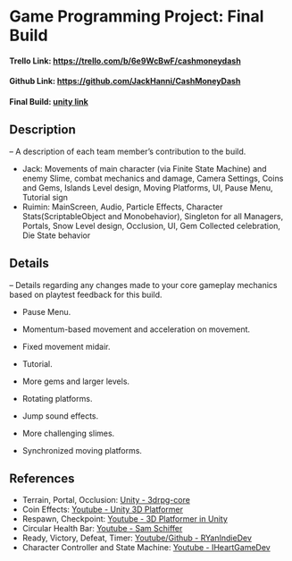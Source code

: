# Game Programming Project: Final Build
#### Trello Link: https://trello.com/b/6e9WcBwF/cashmoneydash 
#### Github Link: https://github.com/JackHanni/CashMoneyDash 
#### Final Build: [unity link](https://play.unity.com/mg/other/webgl-builds-416668)


## Description 
– A description of each team member’s contribution to the build.
* Jack: Movements of main character (via Finite State Machine) and enemy Slime, combat mechanics and damage, Camera Settings, Coins and Gems, Islands Level design, Moving Platforms, UI, Pause Menu, Tutorial sign
* Ruimin: MainScreen, Audio, Particle Effects, Character Stats(ScriptableObject and Monobehavior), Singleton for all Managers, Portals, Snow Level design, Occlusion, UI, Gem Collected celebration, Die State behavior

## Details 
– Details regarding any changes made to your core gameplay mechanics based on playtest feedback for this build.

* Pause Menu.

* Momentum-based movement and acceleration on movement.

* Fixed movement midair.

* Tutorial.

* More gems and larger levels.

* Rotating platforms.

* Jump sound effects.

* More challenging slimes.

* Synchronized moving platforms.


## References
- Terrain, Portal, Occlusion: [Unity - 3drpg-core](https://learn.u3d.cn/tutorial/3drpg-core)
- Coin Effects: [Youtube - Unity 3D Platformer](https://www.youtube.com/playlist?list=PLiyfvmtjWC_V_H-VMGGAZi7n5E0gyhc37)
- Respawn, Checkpoint: [Youtube - 3D Platformer in Unity](https://www.youtube.com/watch?v=MxEgXOWBNFA&list=PLkp23zg4CAMV8fcsUYX1EwihX7WXhFH6N&index=20)
- Circular Health Bar: [Youtube - Sam Schiffer](https://www.youtube.com/watch?v=V5h2ClMUguQ)
- Ready, Victory, Defeat, Timer: [Youtube/Github - RYanIndieDev](https://github.com/RYanXuDev/PlatformerControllerTutorial)
- Character Controller and State Machine: [Youtube - IHeartGameDev](https://youtube.com/playlist?list=PLwyUzJb_FNeQrIxCEjj5AMPwawsw5beAy&si=gIcM2GG25uy952Xj)
